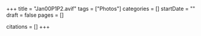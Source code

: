 +++
title = "Jan00P1P2.avif"
tags = ["Photos"]
categories = []
startDate = ""
draft = false
pages = []

citations = []
+++
